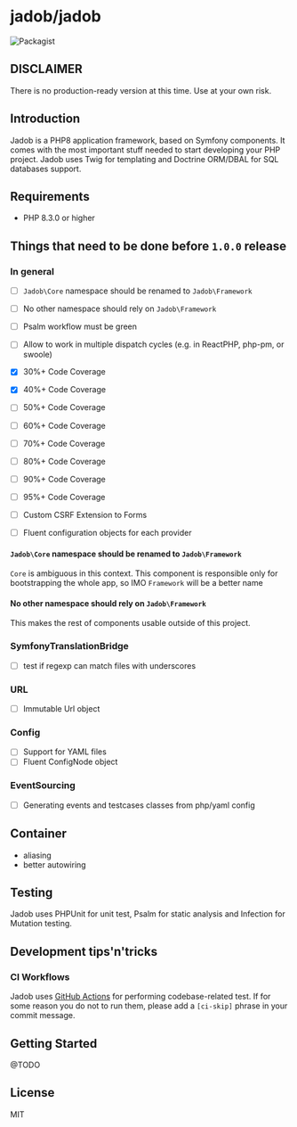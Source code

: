 # jadob/jadob

![Packagist](https://img.shields.io/packagist/l/jadob/jadob.svg)

## DISCLAIMER

There is no production-ready version at this time. Use at your own risk.

## Introduction

Jadob is a PHP8 application framework, based on Symfony components. It comes with the most important
stuff needed to start developing your PHP project.
Jadob uses Twig for templating and Doctrine ORM/DBAL for SQL databases support.


## Requirements

- PHP 8.3.0 or higher

## Things that need to be done before `1.0.0` release

### In general
* [ ]  `Jadob\Core` namespace should be renamed to `Jadob\Framework`
* [ ]  No other namespace should rely on `Jadob\Framework` 
* [ ]  Psalm workflow must be green
* [ ]  Allow to work in multiple dispatch cycles (e.g. in ReactPHP, php-pm, or swoole)
* [x]  30%+ Code Coverage
* [x]  40%+ Code Coverage
* [ ]  50%+ Code Coverage
* [ ]  60%+ Code Coverage
* [ ]  70%+ Code Coverage
* [ ]  80%+ Code Coverage
* [ ]  90%+ Code Coverage
* [ ]  95%+ Code Coverage
* [ ] Custom CSRF Extension to Forms 
* [ ] Fluent configuration objects for each provider



#### `Jadob\Core` namespace should be renamed to `Jadob\Framework`
`Core` is ambiguous in this context. This component is responsible only for bootstrapping the whole app, so IMO `Framework` will be a better name

#### No other namespace should rely on `Jadob\Framework` 
This makes the rest of components usable outside of this project. 

### SymfonyTranslationBridge

* [ ] test if regexp can match files with underscores

### URL

* [ ] Immutable Url object
 
### Config

* [ ] Support for YAML files
* [ ] Fluent ConfigNode object

### EventSourcing

* [ ] Generating events and testcases classes from php/yaml config 

## Container
- aliasing
- better autowiring

## Testing

Jadob uses PHPUnit for unit test, Psalm for static analysis and Infection for Mutation testing.


## Development tips'n'tricks

### CI Workflows

Jadob  uses [GitHub Actions](https://github.com/features/actions) for performing codebase-related test. 
If for some reason you do not to run them, please add a `[ci-skip]` phrase in your commit message.

## Getting Started

@TODO

## License 

MIT


